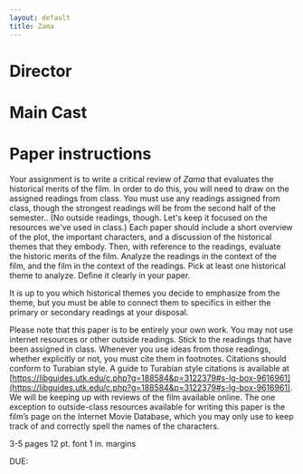 ```yaml
---
layout: default
title: Zama
---
```


# Director

# Main Cast

# Paper instructions

Your assignment is to write a critical review of *Zama* that
evaluates the historical merits of the film. In order to do this, you will
need to draw on the assigned readings from class. You must use any 
readings assigned from class, though the strongest readings will be from the
second half of the semester.. (No outside readings, though. Let's keep it focused
on the resources we've used in class.) Each paper should include a short
overview of the plot, the important characters, and a discussion of the
historical themes that they embody. Then, with reference to the readings,
evaluate the historic merits of the film. Analyze the readings in the context
of the film, and the film in the context of the readings. Pick at least one
historical theme to analyze. Define it clearly in your paper.

It is up to you which historical themes you decide to emphasize from the theme,
but you must be able to connect them to specifics in either the primary or
secondary readings at your disposal.

Please note that this paper is to be entirely your own work. You may not
use internet resources or other outside readings. Stick to the readings
that have been assigned in class. Whenever you use ideas from those
readings, whether explicitly or not, you must cite them in footnotes.
Citations should conform to Turabian style.  A guide to Turabian style
citations is available at
[https://libguides.utk.edu/c.php?g=188584&p=3122379#s-lg-box-9616961](https://libguides.utk.edu/c.php?g=188584&p=3122379#s-lg-box-9616961).
We will be keeping up with reviews of the film available online. The one
exception to outside-class resources available for writing this paper is the
film’s page on the Internet Movie Database, which you may only use to keep
track of and correctly spell the names of the characters.


3-5 pages
12 pt. font
1 in. margins

DUE: 



